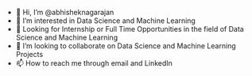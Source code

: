 - 👋 Hi, I’m @abhisheknagarajan
- 👀 I’m interested in Data Science and Machine Learning
- 🌱 Looking for Internship or Full Time Opportunities in the field of Data Science and Machine Learning
- 💞️ I’m looking to collaborate on Data Science and Machine Learning Projects
- 📫 How to reach me through email and LinkedIn

<!---
abhisheknagarajan/abhisheknagarajan is a ✨ special ✨ repository because its `README.md` (this file) appears on your GitHub profile.
You can click the Preview link to take a look at your changes.
--->
